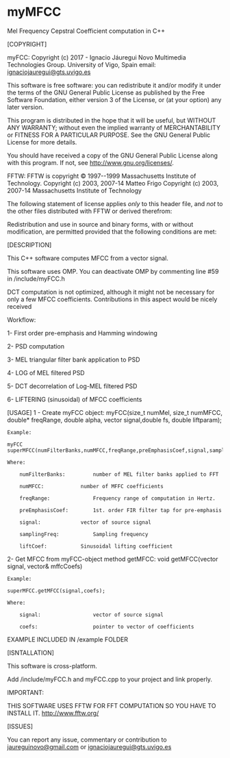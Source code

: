 # myMFCC
Mel Frequency Cepstral Coefficient computation in C++

[COPYRIGHT]

myFCC:
Copyright (c) 2017 - Ignacio Jáuregui Novo
Multimedia Technologies Group. University of Vigo, Spain
email: ignaciojauregui@gts.uvigo.es
 
This software is free software: you can redistribute it and/or modify
it under the terms of the GNU General Public License as published by
the Free Software Foundation, either version 3 of the License, or
(at your option) any later version.
 
This program is distributed in the hope that it will be useful,
but WITHOUT ANY WARRANTY; without even the implied warranty of
MERCHANTABILITY or FITNESS FOR A PARTICULAR PURPOSE.  See the
GNU General Public License for more details.
 
You should have received a copy of the GNU General Public License
along with this program.  If not, see <http://www.gnu.org/licenses/>.

FFTW:
FFTW is copyright © 1997--1999 Massachusetts Institute of Technology.
Copyright (c) 2003, 2007-14 Matteo Frigo
Copyright (c) 2003, 2007-14 Massachusetts Institute of Technology

The following statement of license applies *only* to this header file,
and *not* to the other files distributed with FFTW or derived therefrom:

Redistribution and use in source and binary forms, with or without
modification, are permitted provided that the following conditions
are met:

[DESCRIPTION]

This C++ software computes MFCC from a vector signal.

This software uses OMP. You can deactivate OMP by commenting line #59 in /include/myFCC.h

DCT computation is not optimized, although it might not be necessary for only a few MFCC coefficients. Contributions in this aspect would be nicely received

Workflow:

1- First order pre-emphasis and Hamming windowing

2- PSD computation

3- MEL triangular filter bank application to PSD

4- LOG of MEL filtered PSD

5- DCT decorrelation of Log-MEL filtered PSD

6- LIFTERING (sinusoidal) of MFCC coefficients


[USAGE]
1 - Create myFCC object: myFCC(size_t numMel, size_t numMFCC, double* freqRange, double alpha, vector<double> signal,double fs, double liftparam);

	Example:
	
	myFCC superMFCC(numFilterBanks,numMFCC,freqRange,preEmphasisCoef,signal,samplingFreq,liftCoef);	
	
	Where:
	
		numFilterBanks: 		number of MEL filter banks applied to FFT
		
		numMFCC:			number of MFFC coefficients
		
		freqRange:		        Frequency range of computation in Hertz.
		
		preEmphasisCoef:		1st. order FIR filter tap for pre-emphasis  
		
		signal:				vector of source signal
		
		samplingFreq:			Sampling frequency
		
		liftCoef:			Sinusoidal lifting coefficient 
		
2- Get MFCC from myFCC-object method getMFCC:     void  getMFCC(vector<double> signal, vector<double>& mffcCoefs)

	Example:
	
	superMFCC.getMFCC(signal,coefs);
	
	Where:
	
		signal:					vector of source signal
		
		coefs:					pointer to vector of coefficients
		
EXAMPLE INCLUDED IN /example FOLDER 

[ISNTALLATION]

This software is cross-platform.

Add /include/myFCC.h and myFCC.cpp to your project and link properly.

IMPORTANT:

THIS SOFTWARE USES FFTW FOR FFT COMPUTATION SO YOU HAVE TO INSTALL IT. http://www.fftw.org/

[ISSUES]

You can report any issue, commentary or contribution to jaureguinovo@gmail.com or ignaciojauregui@gts.uvigo.es
